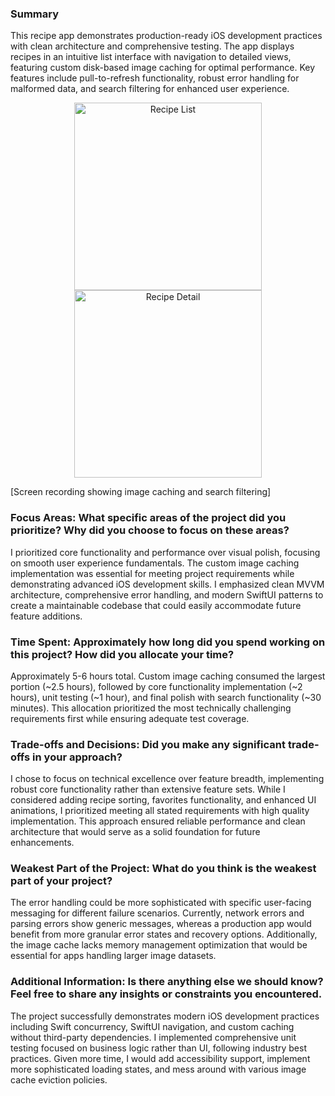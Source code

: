 ### Summary
This recipe app demonstrates production-ready iOS development practices with clean architecture and comprehensive testing. The app displays recipes in an intuitive list interface with navigation to detailed views, 
featuring custom disk-based image caching for optimal performance. Key features include pull-to-refresh functionality, robust error handling for malformed data, and search filtering for enhanced user experience.
<div align="center">
  <img src="https://github.com/user-attachments/assets/c22fa24e-c805-4316-be97-0c29abaf1c2f" alt="Recipe List" width="300">
  <img src="https://github.com/user-attachments/assets/e917150b-785c-4eaf-af43-250053bc73bf" alt="Recipe Detail" width="300">
</div>



[Screen recording showing image caching and search filtering]

### Focus Areas: What specific areas of the project did you prioritize? Why did you choose to focus on these areas?
I prioritized core functionality and performance over visual polish, focusing on smooth user experience fundamentals. The custom image caching implementation was essential for meeting project requirements while 
demonstrating advanced iOS development skills. I emphasized clean MVVM architecture, comprehensive error handling, and modern SwiftUI patterns to create a maintainable codebase that could easily accommodate 
future feature additions.

### Time Spent: Approximately how long did you spend working on this project? How did you allocate your time?
Approximately 5-6 hours total. Custom image caching consumed the largest portion (~2.5 hours), followed by core functionality implementation (~2 hours), unit testing (~1 hour), and final polish with search 
functionality (~30 minutes). This allocation prioritized the most technically challenging requirements first while ensuring adequate test coverage.

### Trade-offs and Decisions: Did you make any significant trade-offs in your approach?
I chose to focus on technical excellence over feature breadth, implementing robust core functionality rather than extensive feature sets. While I considered adding recipe sorting, favorites functionality,
and enhanced UI animations, I prioritized meeting all stated requirements with high quality implementation. This approach ensured reliable performance and clean architecture that would serve as a solid 
foundation for future enhancements.

### Weakest Part of the Project: What do you think is the weakest part of your project?
The error handling could be more sophisticated with specific user-facing messaging for different failure scenarios. Currently, network errors and parsing errors show generic messages, whereas a production app 
would benefit from more granular error states and recovery options. Additionally, the image cache lacks memory management optimization that would be essential for apps handling larger image datasets.

### Additional Information: Is there anything else we should know? Feel free to share any insights or constraints you encountered.
The project successfully demonstrates modern iOS development practices including Swift concurrency, SwiftUI navigation, and custom caching without third-party dependencies. I implemented comprehensive unit 
testing focused on business logic rather than UI, following industry best practices. Given more time, I would add accessibility support, implement more sophisticated loading states, and mess around with various 
image cache eviction policies.
